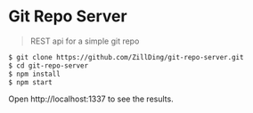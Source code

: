# Git Repo Server

> REST api for a simple git repo

```bash
$ git clone https://github.com/ZillDing/git-repo-server.git
$ cd git-repo-server
$ npm install
$ npm start
```

Open http://localhost:1337 to see the results.
